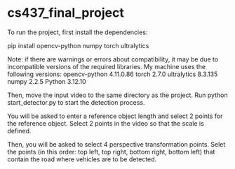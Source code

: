 # cs437_final_project

To run the project, first install the dependencies:

pip install opencv-python numpy torch ultralytics

Note: if there are warnings or errors about compatibility, it may be due to incompatible versions of the required libraries. My machine uses the following versions:
opencv-python 4.11.0.86
torch 2.7.0
ultralytics 8.3.135
numpy 2.2.5
Python 3.12.10

Then, move the input video to the same directory as the project. Run python start_detector.py to start the detection process. 

You will be asked to enter a reference object length and select 2 points for the reference object. Select 2 points in the video so that the scale is defined. 

Then, you will be asked to select 4 perspective transformation points. Selet the points (in this order: top left, top right, bottom right, bottom left) that contain the road where vehicles are to be detected. 
